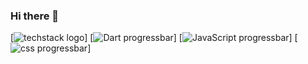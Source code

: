 ### Hi there 👋


[![techstack logo](https://readme-components.vercel.app/api?component=logo&logo=react)]
[![Dart progressbar](https://readme-components.vercel.app/api?component=linearprogress&skill=dart&value=100)]
[![JavaScript progressbar](https://readme-components.vercel.app/api?component=linearprogress&skill=JavaScript&value=70)]
[![css progressbar](https://readme-components.vercel.app/api?component=linearprogress&skill=css&value=60)]

<!--
**NadaAmrr/NadaAmrr** is a ✨ _special_ ✨ repository because its `README.md` (this file) appears on your GitHub profile.

Here are some ideas to get you started:

- 🔭 I’m currently working on ...
- 🌱 I’m currently learning ...
- 👯 I’m looking to collaborate on ...
- 🤔 I’m looking for help with ...
- 💬 Ask me about ...
- 📫 How to reach me: ...
- 😄 Pronouns: ...
- ⚡ Fun fact: ...
-->
